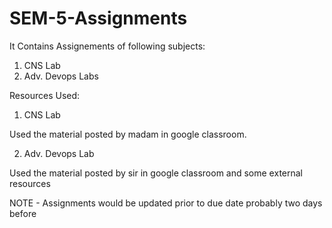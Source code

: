 # SEM-5-Assignments

It Contains Assignements of following subjects:
1. CNS Lab
2. Adv. Devops Labs


Resources Used:
1. CNS Lab 

Used the material posted by madam in google classroom.

2. Adv. Devops Lab

Used the material posted by sir in google classroom and some external resources


NOTE - Assignments would be updated prior to due date probably two days before
